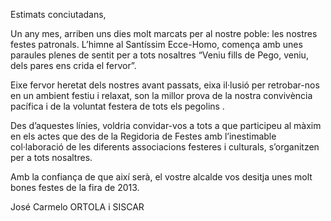 Estimats conciutadans,

Un any mes, arriben uns dies molt marcats per al nostre poble: les nostres festes patronals. L’himne al Santíssim Ecce-Homo, comença amb unes paraules plenes de sentit per a tots nosaltres “Veniu fills de Pego, veniu, dels pares ens crida el fervor”.

Eixe fervor heretat dels nostres avant passats, eixa il·lusió per retrobar-nos en un ambient festiu i relaxat, son la millor prova de la nostra convivència pacífica i de la voluntat festera de tots els pegolins .

Des d’aquestes línies, voldria convidar-vos a tots a que participeu al màxim en els actes que des de la Regidoria de Festes amb l’inestimable col·laboració de les diferents associacions festeres i culturals, s’organitzen per a tots nosaltres.

Amb la confiança de que així serà, el vostre alcalde vos  desitja unes molt bones festes de la fira de 2013.

José Carmelo ORTOLA i SISCAR